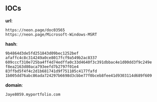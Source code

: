 
## IOCs

__url__:

```text
https://neon.page/doc03565
https://neon.page/Microsoft-Windows-MSRT
```
__hash__:

```text
9b4864d3de5fd251843d09bec1252bef
afaffc4c8c314249a0ce8017fcf9a549b2ac8337
609cccf310e725ba4ff4d74edffa0c33d4640f3c391dbbac4e1d00dd3f9c249e
f8ea2163d80aca793eefd7b2797f01e4
83ffbd5f4f4c2d1b681741d9f751105c4177fafd
1b005dd76abc86ada724297b6698d3cbbe77f0bceb8fee41d9303114d689f609
```
__domain__:

```text
Jaye8059.myportfolio.com
```